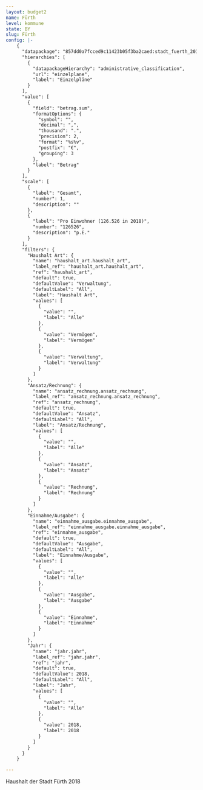 ```yaml
---
layout: budget2
name: Fürth
level: kommune
state: BY
slug: Fürth
config: |-
    {
      "datapackage": "857dd0a7fcced9c11423b05f3ba2caed:stadt_fuerth_2018",
      "hierarchies": [
        {
          "datapackageHierarchy": "administrative_classification",
          "url": "einzelplane",
          "label": "Einzelpläne"
        }
      ],
      "value": [
        {
          "field": "betrag.sum",
          "formatOptions": {
            "symbol": "",
            "decimal": ",",
            "thousand": ".",
            "precision": 2,
            "format": "%s%v",
            "postfix": "€",
            "grouping": 3
          },
          "label": "Betrag"
        }
      ],
      "scale": [
        {
          "label": "Gesamt",
          "number": 1,
          "description": ""
        },
        {
          "label": "Pro Einwohner (126.526 in 2018)",
          "number": "126526",
          "description": "p.E."
        }
      ],
      "filters": {
        "Haushalt Art": {
          "name": "haushalt_art.haushalt_art",
          "label_ref": "haushalt_art.haushalt_art",
          "ref": "haushalt_art",
          "default": true,
          "defaultValue": "Verwaltung",
          "defaultLabel": "All",
          "label": "Haushalt Art",
          "values": [
            {
              "value": "",
              "label": "Alle"
            },
            {
              "value": "Vermögen",
              "label": "Vermögen"
            },
            {
              "value": "Verwaltung",
              "label": "Verwaltung"
            }
          ]
        },
        "Ansatz/Rechnung": {
          "name": "ansatz_rechnung.ansatz_rechnung",
          "label_ref": "ansatz_rechnung.ansatz_rechnung",
          "ref": "ansatz_rechnung",
          "default": true,
          "defaultValue": "Ansatz",
          "defaultLabel": "All",
          "label": "Ansatz/Rechnung",
          "values": [
            {
              "value": "",
              "label": "Alle"
            },
            {
              "value": "Ansatz",
              "label": "Ansatz"
            },
            {
              "value": "Rechnung",
              "label": "Rechnung"
            }
          ]
        },
        "Einnahme/Ausgabe": {
          "name": "einnahme_ausgabe.einnahme_ausgabe",
          "label_ref": "einnahme_ausgabe.einnahme_ausgabe",
          "ref": "einnahme_ausgabe",
          "default": true,
          "defaultValue": "Ausgabe",
          "defaultLabel": "All",
          "label": "Einnahme/Ausgabe",
          "values": [
            {
              "value": "",
              "label": "Alle"
            },
            {
              "value": "Ausgabe",
              "label": "Ausgabe"
            },
            {
              "value": "Einnahme",
              "label": "Einnahme"
            }
          ]
        },
        "Jahr": {
          "name": "jahr.jahr",
          "label_ref": "jahr.jahr",
          "ref": "jahr",
          "default": true,
          "defaultValue": 2018,
          "defaultLabel": "All",
          "label": "Jahr",
          "values": [
            {
              "value": "",
              "label": "Alle"
            },
            {
              "value": 2018,
              "label": 2018
            }
          ]
        }
      }
    }

---
```



Haushalt der Stadt Fürth 2018 
